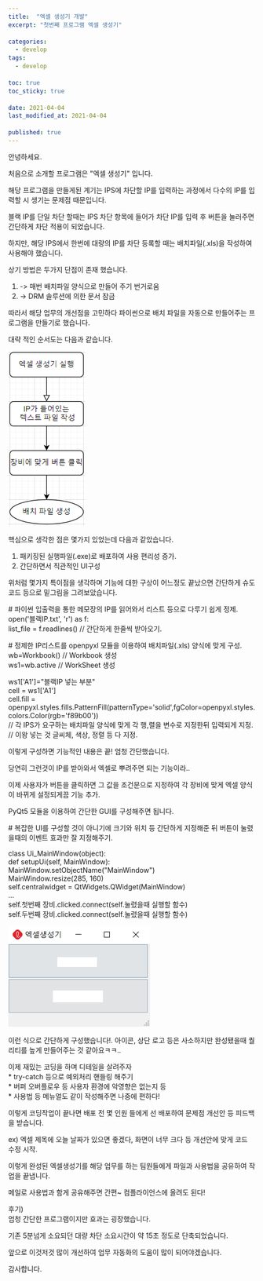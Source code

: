 ```yaml
---
title:  "엑셀 생성기 개발"
excerpt: "첫번째 프로그램 엑셀 생성기"

categories:
  - develop
tags:
  - develop

toc: true
toc_sticky: true

date: 2021-04-04
last_modified_at: 2021-04-04

published: true
---
```

  

안녕하세요.

처음으로 소개할 프로그램은 "엑셀 생성기" 입니다. 

해당 프로그램을 만들게된 계기는 IPS에 차단할 IP를 입력하는 과정에서 다수의 IP를 입력할 시 생기는 문제점 때문입니다.

블랙 IP를 단일 차단 할때는 IPS 차단 항목에 들어가 차단 IP를 입력 후 버튼을 눌러주면 간단하게 차단 적용이 되었습니다. 

하지만, 해당 IPS에서 한번에 대량의 IP를 차단 등록할 때는 배치파일(.xls)을 작성하여 사용해야 했습니다.

상기 방법은 두가지 단점이 존재 했습니다.

1. -> 매번 배치파일 양식으로 만들어 주기 번거로움
2. -> DRM 솔루션에 의한 문서 잠금

따라서 해당 업무의 개선점을 고민하다 파이썬으로 배치 파일을 자동으로 만들어주는 프로그램을 만들기로 했습니다.

대략 적인 순서도는 다음과 같습니다.

![엑셀생성기_순서도](/assets/images/엑셀생성기_순서도.jpg)

핵심으로 생각한 점은 몇가지 있었는데 다음과 같았습니다.
1. 패키징된 실행파일(.exe)로 배포하여 사용 편리성 증가.
2. 간단하면서 직관적인 UI구성

위처럼 몇가지 특이점을 생각하며 기능에 대한 구상이 어느정도 끝났으면 간단하게 슈도코드 등으로 밑그림을 그려보았습니다.

&#35; 파이썬 입출력을 통한 메모장의 IP를 읽어와서 리스트 등으로 다루기 쉽게 정제.  
open('블랙IP.txt', 'r') as f:  
  list_file = f.readlines()  // 간단하게 한줄씩 받아오기.  

&#35; 정제한 IP리스트를 openpyxl 모듈을 이용하여 배치파일(.xls) 양식에 맞게 구성.  
        wb=Workbook() // Workbook 생성  
        ws1=wb.active // WorkSheet 생성  

ws1['A1']="블랙IP 넣는 부분"  
        cell = ws1['A1']  
        cell.fill = openpyxl.styles.fills.PatternFill(patternType='solid',fgColor=openpyxl.styles.colors.Color(rgb='f89b00'))  
        // 각 IPS가 요구하는 배치파일 양식에 맞게 각 행,렬을 변수로 지정한뒤 입력되게 지정.  
        // 이왕 넣는 것 글씨체, 색상, 정렬 등 다 지정.  

이렇게 구성하면 기능적인 내용은 끝! 엄청 간단했습니다.

당연히 그런것이 IP를 받아와서 엑셀로 뿌려주면 되는 기능이라..

이제 사용자가 버튼을 클릭하면 그 값을 조건문으로 지정하여 각 장비에 맞게 엑셀 양식이 바뀌게 설정되게끔 기능 추가.

PyQt5 모듈을 이용하여 간단한 GUI를 구성해주면 됩니다.

&#35; 복잡한 UI를 구성할 것이 아니기에 크기와 위치 등 간단하게 지정해준 뒤 버튼이 눌렸을때의 이벤트 효과만 잘 지정해주기.  

class Ui_MainWindow(object):  
    def setupUi(self, MainWindow):  
        MainWindow.setObjectName("MainWindow")  
        MainWindow.resize(285, 160)  
        self.centralwidget = QtWidgets.QWidget(MainWindow)  
        ...  
        self.첫번째 장비.clicked.connect(self.눌렸을때 실행할 함수)  
        self.두번째 장비.clicked.connect(self.눌렸을때 실행할 함수)  

![엑셀생성기_사진](/assets/images/엑셀생성기_사진.jpg)

이런 식으로 간단하게 구성했습니다!. 아이콘, 상단 로고 등은 사소하지만 완성됐을때 퀄리티를 높게 만들어주는 것 같아요ㅋㅋ..  

이제 재밌는 코딩을 하며 디테일을 살려주자  
&#42; try-catch 등으로 예외처리 핸들링 해주기  
&#42; 버퍼 오버플로우 등 사용자 환경에 악영향은 없는지 등  
&#42; 사용법 등 메뉴얼도 같이 작성해주면 나중에 편하다!  

이렇게 코딩작업이 끝나면 배포 전 몇 인원 들에게 선 배포하여 문제점 개선안 등 피드백을 받습니다.

ex) 엑셀 제목에 오늘 날짜가 있으면 좋겠다, 화면이 너무 크다 등 개선안에 맞게 코드 수정 시작.

이렇게 완성된 엑셀생성기를 해당 업무를 하는 팀원들에게 파일과 사용법을 공유하여 작업을 끝냅니다.

메일로 사용법과 함게 공유해주면 간편~ 컴플라이언스에 올려도 된다!

후기)  
엄청 간단한 프로그램이지만 효과는 굉장했습니다.

기존 5분넘게 소요되던 대량 차단 소요시간이 약 15초 정도로 단축되었습니다.

앞으로 이것저것 많이 개선하여 업무 자동화의 도움이 많이 되어야겠습니다.

감사합니다.